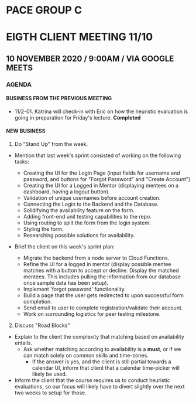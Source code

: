 # PACE GROUP C

# EIGTH CLIENT MEETING 11/10

## 10 NOVEMBER 2020 / 9:00AM / VIA GOOGLE MEETS

### AGENDA

#### BUSINESS FROM THE PREVIOUS MEETING

- 11/2-01. Katrina will check-in with Eric on how the heuristic evaluation is going in preparation for Friday's lecture. **Completed**

#### NEW BUSINESS

1. Do "Stand Up" from the week.

- Mention that last week's sprint consisted of working on the following tasks:

  - Creating the UI for the Login Page (input fields for username and password, and buttons for "Forgot Password" and "Create Account")
  - Creating the UI for a Logged in Mentor (displaying mentees on a dashboard, having a logout button).
  - Validation of unique usernames before account creation.
  - Connecting the Login to the Backend and the Database.
  - Solidifying the availability feature on the form.
  - Adding front-end unit testing capabilities to the repo.
  - Using routing to split the form from the login system.
  - Styling the form.
  - Researching possible solutions for availability.

- Brief the client on this week's sprint plan:
  - Migrate the backend from a node server to Cloud Functions.
  - Refine the UI for a logged in mentor (display possible mentee matches with a button to accept or decline. Display the matched mentees. This includes pulling the information from our database once sample data has been setup).
  - Implement 'forgot password' functionality.
  - Build a page that the user gets redirected to upon successful form completion.
  - Send email to user to complete registration/validate their account.
  - Work on surrounding logistics for peer testing milestone.

2. Discuss "Road Blocks"

- Explain to the client the complexity that matching based on availability entails.
  - Ask whether matching according to availability is a **must**, or if we can match solely on common skills and time-zones.
    - If the answer is yes, and the client is still partial towards a calendar UI, inform that client that a calendar time-picker will likely be used.
- Inform the client that the course requires us to conduct heuristic evaluations, so our focus will likely have to divert slightly over the next two weeks to setup for those.
